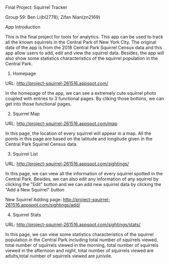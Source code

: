 Final Project: Squirrel Tracker

Group 59: Ben Li(bl2778); Zifan Nian(zn2169)

App Introduction

This is the final project for tools for analytics. This app can be used to track all the known squirrels in the Central Park of New York City. The original data of the app is from the 2018 Central Park Squirrel Census data and this app allow users to add, edit and view the squirrel data. Besides, the app will also show some statistics characteristics of the squirrel population in the Central Park.

1. Homepage

URL: http://project-squirrel-261516.appspot.com/

In the homepage of the app, we can see a extremely cute squirrel photo coupled with entries to 3 functional pages. By cliking those bottons, we can get into those functional pages.

2. Squirrel Map

URL: http://project-squirrel-261516.appspot.com/map

In this page, the location of every squirrel will appear in a map. All the points in this page are based on the latitude and longitude given in the Central Park Squirrel Census data.

3. Squirrel List

URL: http://project-squirrel-261516.appspot.com/sightings/

In this page, we can view all the information of every squirrel spotted in the Central Park. Besides, we can also edit any information of any squirrel by clicking the "Edit" botton and we can add new squirrel data by clicking the "Add a New Squirrel" button

New Squirrel Adding page: http://project-squirrel-261516.appspot.com/sightings/add/
    
4. Squirrel Stats

URL: http://project-squirrel-261516.appspot.com/sightings/stats/

In this page, we can view some statistics characteristics of the squirrel population in the Central Park including total number of squirrels viewed, total number of squirrels viewed in the morning, total number of squirrels viewed in the afternoon and night, total number of squirrels viewed are adults,total number of squirrels viewed are junivile.

